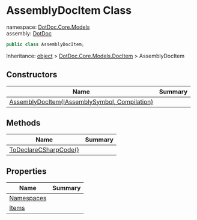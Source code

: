 ﻿# AssemblyDocItem Class

namespace: [DotDoc\.Core\.Models](../DotDoc.Core.Models.md)<br />
assembly: [DotDoc](../../DotDoc.md)



```csharp
public class AssemblyDocItem;
```

Inheritance: [object](https://docs.microsoft.com/dotnet/api/System.Object) > [DotDoc\.Core\.Models\.DocItem](../../DotDoc/DotDoc.Core.Models/DocItem.md) > AssemblyDocItem

## Constructors

| Name | Summary |
|------|---------|
| [AssemblyDocItem\(IAssemblySymbol, Compilation\)](./AssemblyDocItem/$ctor.md) |  |

## Methods

| Name | Summary |
|------|---------|
| [ToDeclareCSharpCode\(\)](./AssemblyDocItem/ToDeclareCSharpCode.md) |  |

## Properties

| Name | Summary |
|------|---------|
| [Namespaces](./AssemblyDocItem/Namespaces.md) |  |
| [Items](./AssemblyDocItem/Items.md) |  |

